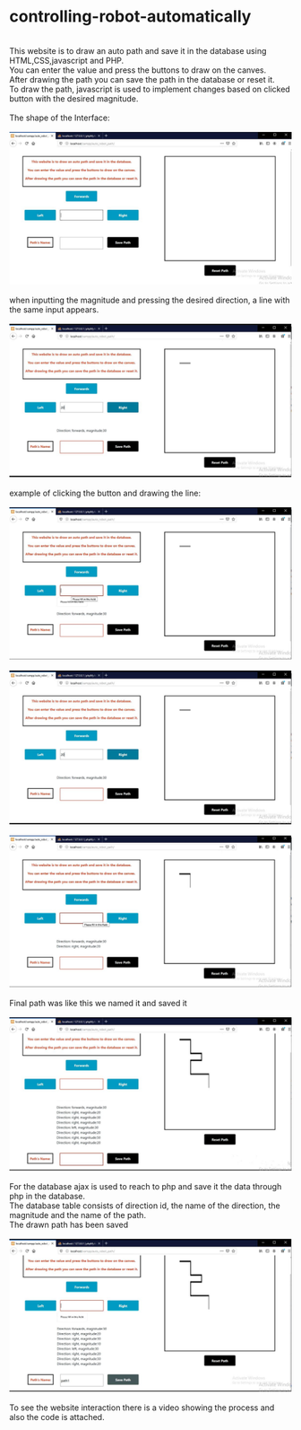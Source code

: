 # controlling-robot-automatically
<br/>This website is to draw an auto path and save it in the database using HTML,CSS,javascript and PHP.<br/>
You can enter the value and press the buttons to draw on the canves.<br/>
After drawing the path you can save the path in the database or reset it.<br/>
To draw the path, javascript is used to implement changes based on clicked button with the desired magnitude.<br/><br/>
The shape of the Interface:<br/>
<br/> <img src="https://github.com/ranabameer/controlling-robot-automatically/blob/master/image/1.JPG" > <br/>
<br/>when inputting the magnitude and pressing the desired direction, a line with the same input appears.<br/>
<br/><img src="https://github.com/ranabameer/controlling-robot-automatically/blob/master/image/3.JPG" > <br/>
<br/>example of clicking the button and drawing the line:<br/>
<br/> <img src="https://github.com/ranabameer/controlling-robot-automatically/blob/master/image/2.JPG" > <br/>
<br/><img src="https://github.com/ranabameer/controlling-robot-automatically/blob/master/image/3.JPG" > <br/>
<br/> <img src="https://github.com/ranabameer/controlling-robot-automatically/blob/master/image/4.JPG" > <br/>
<br/>Final path was like this we named it and saved it<br/>
<br/> <img src="https://github.com/ranabameer/controlling-robot-automatically/blob/master/image/5.JPG"> <br/>
<br/>For the database ajax is used to reach to php and save it the data through php in the database.<br/>
The database table consists of direction id, the name of the direction, the magnitude and the name of the path.<br/>
The drawn path has been saved<br/>
<br/> <img src="https://github.com/ranabameer/controlling-robot-automatically/blob/master/image/6.JPG"> <br/>
<br/>To see the website interaction there is a video showing the process and also the code is attached.
